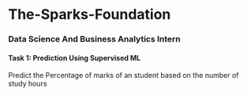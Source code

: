 # The-Sparks-Foundation
### Data Science And Business Analytics Intern

#### Task 1: Prediction Using Supervised ML
Predict the Percentage of marks of an student based on the number of study hours

